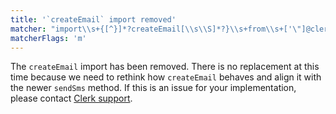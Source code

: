 ```yaml
---
title: '`createEmail` import removed'
matcher: "import\\s+{[^}]*?createEmail[\\s\\S]*?}\\s+from\\s+['\"]@clerk\/backend['\"]"
matcherFlags: 'm'
---
```


The `createEmail` import has been removed. There is no replacement at this time because we need to rethink how `createEmail` behaves and align it with the newer `sendSms` method. If this is an issue for your implementation, please contact [Clerk support](https://clerk.com/contact).
